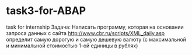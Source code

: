 # task3-for-ABAP
task for internship
Задача: Написать программу, которая на основании запроса данных с сайта http://www.cbr.ru/scripts/XML_daily.asp определит самую дорогую и самую дешевую валюту (с максимальной и минимальной стоимостью 1-ой единицы в рублях)
